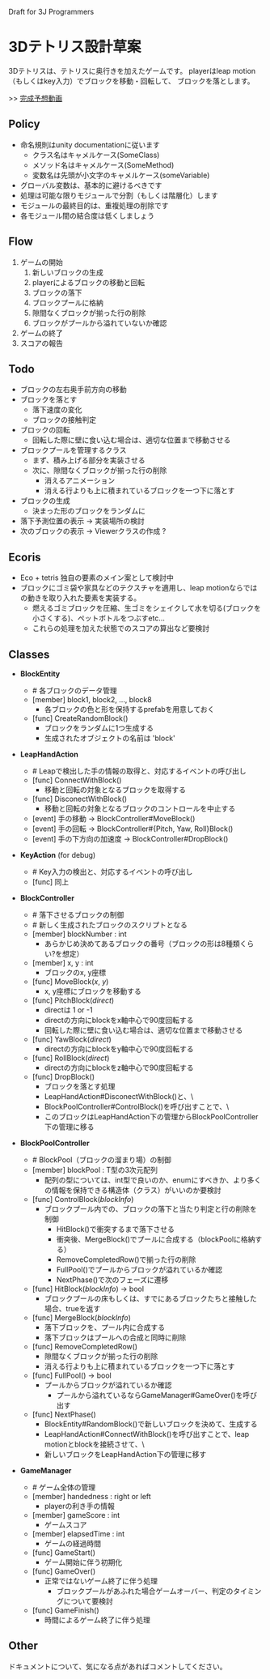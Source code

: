 
Draft for 3J Programmers

3Dテトリス設計草案
================

3Dテトリスは、テトリスに奥行きを加えたゲームです。
playerはleap motion（もしくはkey入力）でブロックを移動・回転して、
ブロックを落とします。

\>> [完成予想動画](https://www.youtube.com/watch?v=P2lOHc8wReo)

Policy
------

- 命名規則はunity documentationに従います
	- クラス名はキャメルケース(SomeClass)
	- メソッド名はキャメルケース(SomeMethod)
	- 変数名は先頭が小文字のキャメルケース(someVariable)
- グローバル変数は、基本的に避けるべきです
- 処理は可能な限りモジュールで分割（もしくは階層化）します
- モジュールの最終目的は、重複処理の削除です
- 各モジュール間の結合度は低くしましょう

Flow
----

1. ゲームの開始
	1. 新しいブロックの生成
	2. playerによるブロックの移動と回転
	3. ブロックの落下
	4. ブロックプールに格納
	5. 隙間なくブロックが揃った行の削除
	6. ブロックがプールから溢れていないか確認
2. ゲームの終了
3. スコアの報告

Todo
----

- ブロックの左右奥手前方向の移動
- ブロックを落とす
	- 落下速度の変化
	- ブロックの接触判定
- ブロックの回転
	- 回転した際に壁に食い込む場合は、適切な位置まで移動させる
- ブロックプールを管理するクラス
	- まず、積み上げる部分を実装させる
	- 次に、隙間なくブロックが揃った行の削除
		- 消えるアニメーション
		- 消える行よりも上に積まれているブロックを一つ下に落とす
- ブロックの生成
	- 決まった形のブロックをランダムに
- 落下予測位置の表示 -> 実装場所の検討
- 次のブロックの表示 -> Viewerクラスの作成 ?


Ecoris
-------

- Eco + tetris 独自の要素のメイン案として検討中
- ブロックにゴミ袋や家具などのテクスチャを適用し、leap motionならではの動きを取り入れた要素を実装する。
	- 燃えるゴミブロックを圧縮、生ゴミをシェイクして水を切る(ブロックを小さくする)、ペットボトルをつぶすetc...
	- これらの処理を加えた状態でのスコアの算出など要検討

Classes
-------

- __BlockEntity__
	- \# 各ブロックのデータ管理
	- [member] block1, block2, …, block8
		- 各ブロックの色と形を保持するprefabを用意しておく
	- [func] CreateRandomBlock()
		- ブロックをランダムに1つ生成する
		- 生成されたオブジェクトの名前は 'block'

- __LeapHandAction__
	- \# Leapで検出した手の情報の取得と、対応するイベントの呼び出し
	- [func] ConnectWithBlock()
		- 移動と回転の対象となるブロックを取得する
	- [func] DisconectWithBlock()
		- 移動と回転の対象となるブロックのコントロールを中止する
	- [event] 手の移動 -> BlockController#MoveBlock()
	- [event] 手の回転 -> BlockController#{Pitch, Yaw, Roll}Block()
	- [event] 手の下方向の加速度 -> BlockController#DropBlock()

- __KeyAction__ (for debug)
	- \# Key入力の検出と、対応するイベントの呼び出し
	- [func] 同上 

- __BlockController__
	- \# 落下させるブロックの制御
	- \# 新しく生成されたブロックのスクリプトとなる
	- [member] blockNumber : int
		- あらかじめ決めてあるブロックの番号（ブロックの形は8種類くらい?を想定）
	- [member] x, y : int
		- ブロックのx, y座標
	- [func] MoveBlock(*x*, *y*)
		- x, y座標にブロックを移動する
	- [func] PitchBlock(*direct*)
		- directは 1 or -1
		- directの方向にblockをx軸中心で90度回転する
		- 回転した際に壁に食い込む場合は、適切な位置まで移動させる
	- [func] YawBlock(*direct*)
		- directの方向にblockをy軸中心で90度回転する
	- [func] RollBlock(*direct*)
		- directの方向にblockをz軸中心で90度回転する
	- [func] DropBlock()
		- ブロックを落とす処理
		- LeapHandAction#DisconectWithBlock()と、\
		- BlockPoolController#ControlBlock()を呼び出すことで、\
		- このブロックはLeapHandAction下の管理からBlockPoolController下の管理に移る

- __BlockPoolController__
	- \# BlockPool（ブロックの溜まり場）の制御
	- [member] blockPool : T型の3次元配列
		- 配列の型については、int型で良いのか、enumにすべきか、より多くの情報を保持できる構造体（クラス）がいいのか要検討
	- [func] ControlBlock(*blockInfo*)
		- ブロックプール内での、ブロックの落下と当たり判定と行の削除を制御
			- HitBlock()で衝突するまで落下させる
			- 衝突後、MergeBlock()でプールに合成する（blockPoolに格納する）
			- RemoveCompletedRow()で揃った行の削除
			- FullPool()でプールからブロックが溢れているか確認
			- NextPhase()で次のフェーズに遷移
	- [func] HitBlock(*blockInfo*) -> bool
		- ブロックプールの床もしくは、すでにあるブロックたちと接触した場合、trueを返す
	- [func] MergeBlock(*blockInfo*)
		- 落下ブロックを、プール内に合成する
		- 落下ブロックはプールへの合成と同時に削除
	- [func] RemoveCompletedRow()
		- 隙間なくブロックが揃った行の削除
		- 消える行よりも上に積まれているブロックを一つ下に落とす
	- [func] FullPool() -> bool
		- プールからブロックが溢れているか確認
			- プールから溢れているならGameManager#GameOver()を呼び出す
	- [func] NextPhase()
		- BlockEntity#RandomBlock()で新しいブロックを決めて、生成する
		- LeapHandAction#ConnectWithBlock()を呼び出すことで、leap motionとblockを接続させて、\
		- 新しいブロックをLeapHandAction下の管理に移す

- __GameManager__
	- \# ゲーム全体の管理
	- [member] handedness : right or left
		- playerの利き手の情報
	- [member] gameScore : int
		- ゲームスコア
	- [member] elapsedTime : int
		- ゲームの経過時間
	- [func] GameStart()
		- ゲーム開始に伴う初期化
	- [func] GameOver()
		- 正常ではないゲーム終了に伴う処理
			- ブロックプールがあふれた場合ゲームオーバー、判定のタイミングについて要検討
	- [func] GameFinish()
		- 時間によるゲーム終了に伴う処理

Other
-----

ドキュメントについて、気になる点があればコメントしてください。



